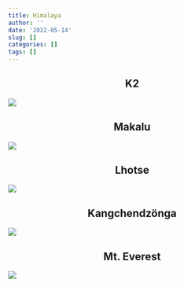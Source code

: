 ```yaml
---
title: Himalaya
author: ''
date: '2022-05-14'
slug: []
categories: []
tags: []
---
```


<style>
h2{
  text-align: center;
}
</style>


## K2
![](/img/maps/wireframe_himalaya/k2.png)

## Makalu
![](/img/maps/wireframe_himalaya/makalu.png)

## Lhotse
![](/img/maps/wireframe_himalaya/Lhotse.png)

## Kangchendzönga
![](/img/maps/wireframe_himalaya/Kangchendzönga.png)

## Mt. Everest
![](/img/maps/wireframe_himalaya/mteverest.png)

